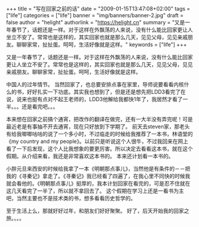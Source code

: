 +++
title = "写在回家之前的话"
date = "2009-01-15T13:47:08+02:00"
tags = ["life"]
categories = ["life"]
banner = "img/banners/banner-2.jpg"
draft = false
author = "helight"
authorlink = "https://helight.cn"
summary = "又是一年春节了，话题还是一样。对于这样在外飘荡的人来说，没有什么能比回家更让人坐立不安了。常常也是这样的，其实回家也就是那么几天，见见父母，见见亲戚朋友。聊聊家常，扯扯蛋。呵呵，生活好像就是这样。"
keywords = ["life"]
+++

又是一年春节了，话题还是一样。对于这样在外飘荡的人来说，没有什么能比回家更让人坐立不安了。常常也是这样的，其实回家也就是那么几天，见见父母，见见亲戚朋友。聊聊家常，扯扯蛋。呵呵，生活好像就是这样。

中国人的过年情节。 当然回家了，也总要安排点事在家里，导师说要看看内核什么的书，好好扎实一下功底。其实我也想到了，但是还是想先把LDD3看完了在说，说来也挺有点对不起王老师的，LDD3他解给我都快1年了，我居然才看了一半。。。还是看完吧。。。 

本来想在回家之前搞个通宵，把改作的翻译在做完，还有一大半没有弄完呢！可是最近老是有事抽不开去通宵，现在只好放到下学期了。 前天去steven家，那老头有给我唧唧咕咕的说了一个多小时，不过临走的时候给我推荐了一本书，林语堂的《my country and my people》。以前只是听说这个人很牛，不过我回来在网上看了一下后发现，这个人比我想象的要更厉害。所以决定去看看这本书，就在这个假期。从介绍来看，我还是非常喜欢这本书的。 本来还计划看一本书的。

小胖元旦来西安的时候给我拿了一本《明朝那点事儿》，当然他是有条件的－－把我的《寻秦记》拿走了。《寻秦记》我已经看了四遍了，在我心里不同快的时候我就会看他的。《明朝那点事儿》挺厚的，我本计划回家在看完的，可是忍不住就在这几天看完了一半了，所以就不拿回去了。 这个假期在学习上还是一看书为主吧，当然主要也不是技术类的书，想多看看历史哲学的。 

至于生活上么，那就好好过年，和朋友们好好聚聚。 好了，后天开始我的回家之旅。。。。
